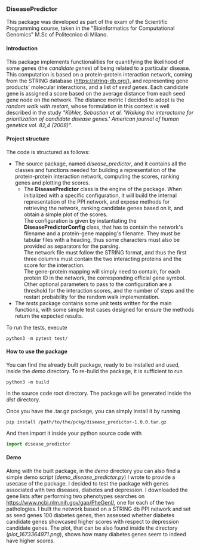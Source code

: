### DiseasePredictor

This package was developed as part of the exam of the Scientific Programming course, taken in the 
"Bioinformatics for Computational Genomics" M.Sc of Politecnico di Milano.

#### Introduction
This package implements functionalities for quantifying the likelihood of some genes
(the <i>candidate genes</i>) of being related to a particular disease. This computation is 
based on a protein-protein interaction network, coming from the STRING database (https://string-db.org/),
and representing gene products' molecular interactions, and a list of <i>seed genes</i>. Each candidate gene
is assigned a score based on the average distance from each seed gene node on the network.
The distance metric I decided to adopt is the <i>random walk with restart</i>, whose formulation in this context
is well described in the study <i>"Köhler, Sebastian et al. 'Walking the interactome for prioritization 
of candidate disease genes.' American journal of human genetics vol. 82,4 (2008)"</i>.

#### Project structure
The code is structured as follows:
<ul>
    <li>The source package, named <i>disease_predictor</i>, and
    it contains all the classes and functions needed for building a
    representation of the protein-protein interaction network, computing the
    scores, ranking genes and plotting the scores.
        <ul>
        <li>The <b>DiseasePredictor</b> class is the engine of the package.
            When initialized with a specific configuration, it will build
            the internal representation of the PPI network, and expose methods 
            for retrieving the network, ranking candidate genes based on it, and
            obtain a simple plot of the scores.<br/>
            The configuration is given by instantiating the <b>DiseasePredictorConfig</b>
            class, that has to contain the network's filename and a protein-gene mapping's filename.
            They must be tabular files with a heading, thus some characters must also be provided
            as separators for the parsing.<br/>
            The network file must follow the STRING format, and thus the first three
            columns must contain the two interacting proteins and the score for the interaction.<br/>
            The gene-protein mapping will simply need to contain, for each protein ID in the network, the 
            corresponding official gene symbol.<br/>
            Other optional parameters to pass to the configuration are a threshold for the interaction scores,
            and the number of steps and the restart probability for the random walk implementation.
            </li>
        </ul>
    </li>
    <li>The <i>tests</i> package contains some unit tests written
    for the main functions, with some simple test cases designed for
    ensure the methods return the expected results.
    </li>
</ul>

To run the tests, execute
```shell
python3 -m pytest test/
```

#### How to use the package
You can find the already built package, ready to 
be installed and used, inside the <i>demo</i> directory.
To re-build the package, it is sufficient to run
```shell
python3 -m build
```
in the source code root directory. The package will be
generated inside the <i>dist</i> directory.

Once you have the .tar.gz package, you can simply install it by
running
```shell
pip install /path/to/the/pckg/disease_predictor-1.0.0.tar.gz
```

And then import it inside your python source code with
```python
import disease_predictor
```

#### Demo
Along with the built package, in the <i>demo</i> directory you can also find a simple 
demo script (<i>demo_disease_predictor.py</i>) I wrote to
provide a usecase of the package.
I decided to test the package with genes associated with two diseases,
diabetes and depression. I downloaded the gene lists after performing two phenotypes searches on
https://www.ncbi.nlm.nih.gov/gap/PheGenI/, one for each of the two pathologies. 
I built the network based on a STRING db PPI network
and set as seed genes 100 diabetes genes, then assessed whether diabetes candidate genes
showcased higher scores with respect to depression candidate genes.
The plot, that can be also found inside the directory (<i>plot_1673364971.png</i>),
shows how many diabetes genes seem to indeed have higher scores.
